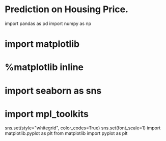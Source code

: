 # Prediction on Housing Price. 

import pandas as pd
import numpy as np
# import matplotlib
# %matplotlib inline
# import seaborn as sns
# import mpl_toolkits


sns.set(style="whitegrid", color_codes=True)
sns.set(font_scale=1)
import matplotlib.pyplot as plt
from matplotlib import pyplot as plt

